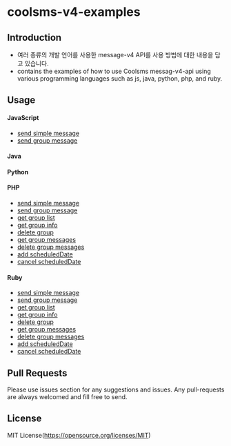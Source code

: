 # coolsms-v4-examples
## Introduction
- 여러 종류의 개발 언어를 사용한 message-v4 API를 사용 방법에 대한 내용을 담고 있습니다. 
- contains the examples of how to use Coolsms messag-v4-api using various programming languages such as js, java, python, php, and ruby. 

## Usage

#### JavaScript
- [send simple message](/javascript/send_simple_message.js)
- [send group message](/javascript/send_group_message.js)

#### Java

#### Python

#### PHP
- [send simple message](/php/send_simple_message.php)
- [send group message](/php/send_group_message.php)
- [get group list](/php/get_group_list.php)
- [get group info](/php/get_group_info.php)
- [delete group](/php/delete_group.php)
- [get group messages](/php/get_group_messages.php)
- [delete group messages](/php/delete_group_messages.php)
- [add scheduledDate](/php/add_scheduledDate.php)
- [cancel scheduledDate](/php/cancel_scheduledDate.php)

#### Ruby
- [send simple message](/ruby/send_simple_message.rb)
- [send group message](/ruby/send_group_message.rb)
- [get group list](/ruby/get_group_list.rb)
- [get group info](/ruby/get_group_info.rb)
- [delete group](/ruby/delete_group.rb)
- [get group messages](/ruby/get_group_messages.rb)
- [delete group messages](/ruby/delete_group_messages.rb)
- [add scheduledDate](/ruby/add_scheduledDate.rb)
- [cancel scheduledDate](/ruby/cancel_scheduledDate.rb)

## Pull Requests
Please use issues section for any suggestions and issues.
Any pull-requests are always welcomed and fill free to send. 

## License
MIT License(https://opensource.org/licenses/MIT)



